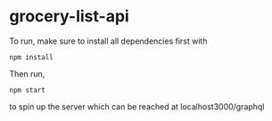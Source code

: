 # grocery-list-api

To run, make sure to install all dependencies first with
```
npm install
```
Then run,
```
npm start
```
to spin up the server which can be reached at localhost3000/graphql
